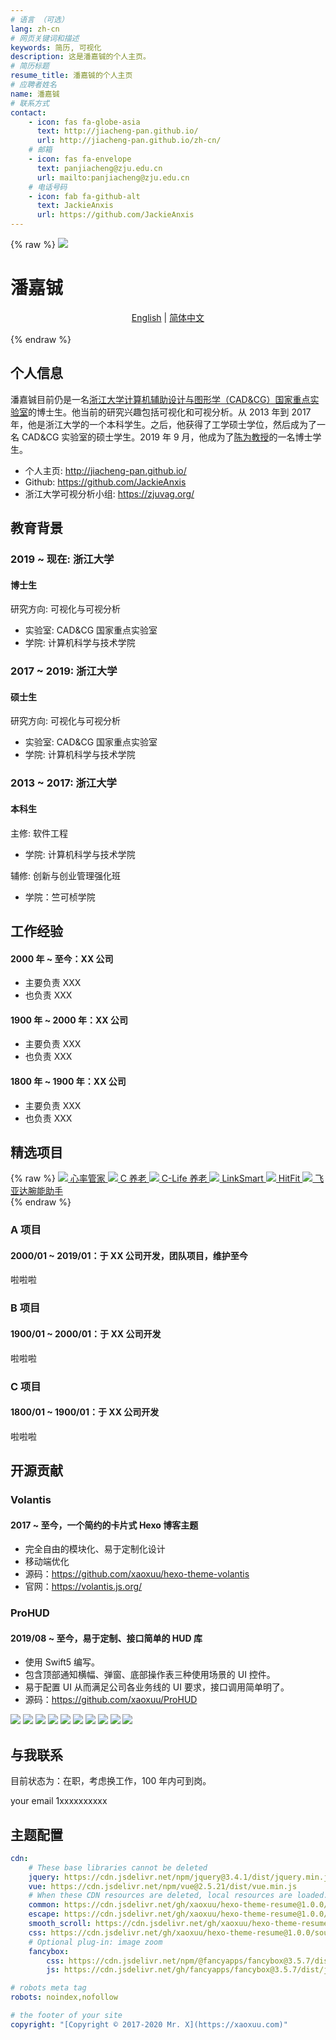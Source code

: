 ```yaml
---
# 语言 （可选）
lang: zh-cn
# 网页关键词和描述
keywords: 简历, 可视化
description: 这是潘嘉铖的个人主页。
# 简历标题
resume_title: 潘嘉铖的个人主页
# 应聘者姓名
name: 潘嘉铖
# 联系方式
contact:
    - icon: fas fa-globe-asia
      text: http://jiacheng-pan.github.io/
      url: http://jiacheng-pan.github.io/zh-cn/
    # 邮箱
    - icon: fas fa-envelope
      text: panjiacheng@zju.edu.cn
      url: mailto:panjiacheng@zju.edu.cn
    # 电话号码
    - icon: fab fa-github-alt
      text: JackieAnxis
      url: https://github.com/JackieAnxis
---
```


{% raw %}
<grid>
<avatar><img src="https://avatars2.githubusercontent.com/u/19246028?s=460&u=8d4f9462069e17c42c9f7e460369ac703146ceb9&v=4"></avatar>

<h1>潘嘉铖</h1>
<center>
<a href='/'>English</a> | <a href='/zh-cn/'>简体中文</a>
</center>
<br>
</grid>
{% endraw %}

## <i class="fas fa-flag"></i> 个人信息

潘嘉铖目前仍是一名[浙江大学](http://www.zju.edu.cn/)[计算机辅助设计与图形学（CAD&CG）国家重点实验室](http://www.cad.zju.edu.cn/)的博士生。他当前的研究兴趣包括可视化和可视分析。从 2013 年到 2017 年，他是浙江大学的一个本科学生。之后，他获得了工学硕士学位，然后成为了一名 CAD&CG 实验室的硕士学生。2019 年 9 月，他成为了[陈为教授](http://www.cad.zju.edu.cn/home/chenwei/index.html)的一名博士学生。

-   个人主页: http://jiacheng-pan.github.io/
-   Github: https://github.com/JackieAnxis
-   浙江大学可视分析小组: https://zjuvag.org/

## <i class="fas fa-user-graduate"></i> 教育背景

### 2019 ~ 现在: 浙江大学

#### 博士生

研究方向: 可视化与可视分析

-   实验室: CAD&CG 国家重点实验室
-   学院: 计算机科学与技术学院

### 2017 ~ 2019: 浙江大学

#### 硕士生

研究方向: 可视化与可视分析

-   实验室: CAD&CG 国家重点实验室
-   学院: 计算机科学与技术学院

### 2013 ~ 2017: 浙江大学

#### 本科生

主修: 软件工程

-   学院: 计算机科学与技术学院

辅修: 创新与创业管理强化班

-   学院：竺可桢学院

## <i class="fas fa-user-tie"></i> 工作经验

#### 2000 年 ~ 至今：XX 公司

-   主要负责 XXX
-   也负责 XXX

#### 1900 年 ~ 2000 年：XX 公司

-   主要负责 XXX
-   也负责 XXX

#### 1800 年 ~ 1900 年：XX 公司

-   主要负责 XXX
-   也负责 XXX

## <i class="fas fa-award"></i> 精选项目

{% raw %}
<btns rounded>
<a href='https://apps.apple.com/cn/app/heart-mate-pro-hrm-utility/id1463348922?ls=1'>
<img src='https://cdn.jsdelivr.net/gh/xaoxuu/cdn-assets/proj/heartmate/icon.png'>
心率管家
</a>
<a href='https://apps.apple.com/cn/app/c%E5%85%BB%E8%80%81/id1458315594'>
<img src='https://cdn.jsdelivr.net/gh/xaoxuu/cdn-assets/proj/het-cyanglao/icon.png'>
C 养老
</a>
<a href='https://apps.apple.com/cn/app/c-life%E5%85%BB%E8%80%81/id1393937890'>
<img src='https://cdn.jsdelivr.net/gh/xaoxuu/cdn-assets/proj/het-clife/icon.png'>
C-Life 养老
</a>
<a href='https://apps.apple.com/cn/app/linksmart/id1109303355'>
<img src='https://cdn.jsdelivr.net/gh/xaoxuu/cdn-assets/proj/ht-linksmart/icon.png'>
LinkSmart
</a>
<a href='https://apps.apple.com/cn/app/hitfit/id1207738581'>
<img src='https://cdn.jsdelivr.net/gh/xaoxuu/cdn-assets/proj/ht-hitfit/icon.png'>
HitFit
</a>
<a href='https://apps.apple.com/cn/app/%E8%85%95%E8%83%BD%E5%8A%A9%E6%89%8B/id1138242219'>
<img src='https://cdn.jsdelivr.net/gh/xaoxuu/cdn-assets/proj/ht-fiyta/icon.png'>
飞亚达腕能助手
</a>
</btns><br>
{% endraw %}

### A 项目

#### 2000/01 ~ 2019/01：于 XX 公司开发，团队项目，维护至今

啦啦啦

### B 项目

#### 1900/01 ~ 2000/01：于 XX 公司开发

啦啦啦

### C 项目

#### 1800/01 ~ 1900/01：于 XX 公司开发

啦啦啦

## <i class="fab fa-github"></i> 开源贡献

### Volantis

#### 2017 ~ 至今，一个简约的卡片式 Hexo 博客主题

-   完全自由的模块化、易于定制化设计
-   移动端优化
-   源码：https://github.com/xaoxuu/hexo-theme-volantis
-   官网：https://volantis.js.org/

### ProHUD

#### 2019/08 ~ 至今，易于定制、接口简单的 HUD 库

-   使用 Swift5 编写。
-   包含顶部通知横幅、弹窗、底部操作表三种使用场景的 UI 控件。
-   易于配置 UI 从而满足公司各业务线的 UI 要求，接口调用简单明了。
-   源码：https://github.com/xaoxuu/ProHUD

<fancybox>
<img src='https://cdn.jsdelivr.net/gh/xaoxuu/cdn-assets/proj/prohud/screenshot01.png'>
<img src='https://cdn.jsdelivr.net/gh/xaoxuu/cdn-assets/proj/prohud/screenshot02.png'>
<img src='https://cdn.jsdelivr.net/gh/xaoxuu/cdn-assets/proj/prohud/screenshot03.png'>
<img src='https://cdn.jsdelivr.net/gh/xaoxuu/cdn-assets/proj/prohud/screenshot04.png'>
<img src='https://cdn.jsdelivr.net/gh/xaoxuu/cdn-assets/proj/prohud/screenshot05.png'>
<img src='https://cdn.jsdelivr.net/gh/xaoxuu/cdn-assets/proj/prohud/screenshot06.png'>
<img src='https://cdn.jsdelivr.net/gh/xaoxuu/cdn-assets/proj/prohud/screenshot07.png'>
<img src='https://cdn.jsdelivr.net/gh/xaoxuu/cdn-assets/proj/prohud/screenshot08.png'>
<img src='https://cdn.jsdelivr.net/gh/xaoxuu/cdn-assets/proj/prohud/screenshot09.png'>
<img src='https://cdn.jsdelivr.net/gh/xaoxuu/cdn-assets/proj/prohud/screenshot10.png'>
</fancybox>

## <i class="fas fa-phone-alt"></i> 与我联系

目前状态为：在职，考虑换工作，100 年内可到岗。

<i class="fas fa-envelope fa-fw"></i> your email
<i class="fas fa-phone-alt fa-fw"></i> 1xxxxxxxxxx

## 主题配置

```yaml
cdn:
    # These base libraries cannot be deleted
    jquery: https://cdn.jsdelivr.net/npm/jquery@3.4.1/dist/jquery.min.js
    vue: https://cdn.jsdelivr.net/npm/vue@2.5.21/dist/vue.min.js
    # When these CDN resources are deleted, local resources are loaded.
    common: https://cdn.jsdelivr.net/gh/xaoxuu/hexo-theme-resume@1.0.0/source/js/common.js
    escape: https://cdn.jsdelivr.net/gh/xaoxuu/hexo-theme-resume@1.0.0/source/js/css.escape.js
    smooth_scroll: https://cdn.jsdelivr.net/gh/xaoxuu/hexo-theme-resume@1.0.0/source/js/smooth-scroll.min.js
    css: https://cdn.jsdelivr.net/gh/xaoxuu/hexo-theme-resume@1.0.0/source/css/style.min.css
    # Optional plug-in: image zoom
    fancybox:
        css: https://cdn.jsdelivr.net/npm/@fancyapps/fancybox@3.5.7/dist/jquery.fancybox.min.css
        js: https://cdn.jsdelivr.net/gh/fancyapps/fancybox@3.5.7/dist/jquery.fancybox.min.js

# robots meta tag
robots: noindex,nofollow

# the footer of your site
copyright: "[Copyright © 2017-2020 Mr. X](https://xaoxuu.com)"
```
